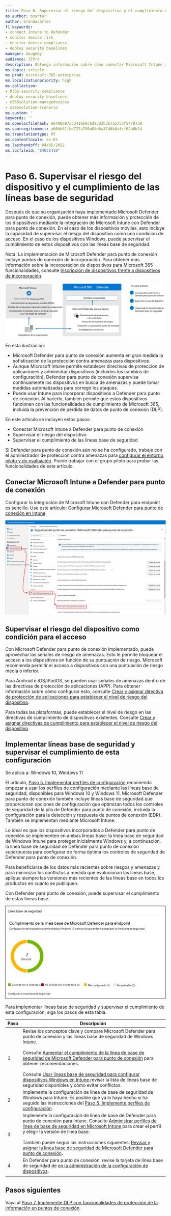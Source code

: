 ```yaml
---
title: Paso 6. Supervisar el riesgo del dispositivo y el cumplimiento de las líneas base de seguridad
ms.author: bcarter
author: brendacarter
f1.keywords:
- connect Intune to Defender
- monitor device risk
- monitor device compliance
- deploy security baselines
manager: dougeby
audience: ITPro
description: Obtenga información sobre cómo conectar Microsoft Intune a Defender para punto de conexión y supervisar el riesgo del dispositivo como una condición de acceso.
ms.topic: article
ms.prod: microsoft-365-enterprise
ms.localizationpriority: high
ms.collection:
- M365-security-compliance
- deploy security baselines
- m365solution-managedevices
- m365solution-scenario
ms.custom: ''
keywords: ''
ms.openlocfilehash: e64006873c3419b9c6d93d3b367a5753f5478738
ms.sourcegitcommit: a06bb81fbd727a790a8fe6a3746b8a3cf62a6b24
ms.translationtype: MT
ms.contentlocale: es-ES
ms.lasthandoff: 04/05/2022
ms.locfileid: "64651419"
---
```

# <a name="step-6-monitor-device-risk-and-compliance-to-security-baselines"></a>Paso 6. Supervisar el riesgo del dispositivo y el cumplimiento de las líneas base de seguridad

Después de que su organización haya implementado Microsoft Defender para punto de conexión, puede obtener más información y protección de los dispositivos mediante la integración de Microsoft Intune con Defender para punto de conexión. En el caso de los dispositivos móviles, esto incluye la capacidad de supervisar el riesgo del dispositivo como una condición de acceso. En el caso de los dispositivos Windows, puede supervisar el cumplimiento de estos dispositivos con las líneas base de seguridad. 

Nota: La implementación de Microsoft Defender para punto de conexión incluye puntos de conexión de incorporación. Para obtener más información sobre la incorporación de dispositivos para Microsoft 365 funcionalidades, consulte [Inscripción de dispositivos frente a dispositivos de incorporación](manage-devices-with-intune-overview.md#enrolling-devices-vs-onboarding-devices).  

![Ilustración de integración de Defender para punto de conexión y Microsoft Intune](../media/devices/devices-defender-for-endpoint-steps.png#lightbox)

En esta ilustración:
- Microsoft Defender para punto de conexión aumenta en gran medida la sofisticación de la protección contra amenazas para dispositivos. 
- Aunque Microsoft Intune permite establecer directivas de protección de aplicaciones y administrar dispositivos (incluidos los cambios de configuración), Defender para punto de conexión supervisa continuamente los dispositivos en busca de amenazas y puede tomar medidas automatizadas para corregir los ataques. 
- Puede usar Intune para incorporar dispositivos a Defender para punto de conexión. Al hacerlo, también permite que estos dispositivos funcionen con las funcionalidades de cumplimiento de Microsoft 365, incluida la prevención de pérdida de datos de punto de conexión (DLP).

En este artículo se incluyen estos pasos:
- Conectar Microsoft Intune a Defender para punto de conexión
- Supervisar el riesgo del dispositivo
- Supervisar el cumplimiento de las líneas base de seguridad

Si Defender para punto de conexión aún no se ha configurado, trabaje con el administrador de protección contra amenazas para [configurar el entorno piloto y de evaluación](../security/defender/eval-defender-endpoint-overview.md). Puede trabajar con el grupo piloto para probar las funcionalidades de este artículo.

## <a name="connect-microsoft-intune-to-defender-for-endpoint"></a>Conectar Microsoft Intune a Defender para punto de conexión

Configurar la integración de Microsoft Intune con Defender para endpoint es sencillo. Use este artículo: [Configurar Microsoft Defender para punto de conexión en Intune](/mem/intune/protect/advanced-threat-protection-configure). 

![Conectar Intune a Microsoft Defender para punto de conexión](../media/devices/connect-intune-to-microsoft-defender.png#lightbox)

## <a name="monitor-device-risk-as-a-condition-for-access"></a>Supervisar el riesgo del dispositivo como condición para el acceso

Con Microsoft Defender para punto de conexión implementado, puede aprovechar las señales de riesgo de amenazas. Esto le permite bloquear el acceso a los dispositivos en función de su puntuación de riesgo. Microsoft recomienda permitir el acceso a dispositivos con una puntuación de riesgo media o inferior.

Para Android e iOS/iPadOS, se pueden usar señales de amenazas dentro de las directivas de protección de aplicaciones (APP). Para obtener información sobre cómo configurar esto, consulte [Crear y asignar directiva de protección de aplicaciones para establecer el nivel de riesgo del dispositivo](/mem/intune/protect/advanced-threat-protection-configure).

Para todas las plataformas, puede establecer el nivel de riesgo en las directivas de cumplimiento de dispositivos existentes. Consulte [Crear y asignar directivas de cumplimiento para establecer el nivel de riesgo del dispositivo](/mem/intune/protect/advanced-threat-protection-configure).

## <a name="deploy-security-baselines-and-monitor-compliance-to-these-settings"></a>Implementar líneas base de seguridad y supervisar el cumplimiento de esta configuración

Se aplica a: Windows 10, Windows 11

El artículo, [Paso 5. Implementar perfiles de configuración,](manage-devices-with-intune-configuration-profiles.md)recomienda empezar a usar los perfiles de configuración mediante las líneas base de seguridad, disponibles para Windows 10 y Windows 11. Microsoft Defender para punto de conexión también incluye líneas base de seguridad que proporcionan opciones de configuración que optimizan todos los controles de seguridad de la pila de Defender para punto de conexión, incluida la configuración para la detección y respuesta de puntos de conexión (EDR). También se implementan mediante Microsoft Intune.

Lo ideal es que los dispositivos incorporados a Defender para punto de conexión se implementen en ambas líneas base: la línea base de seguridad de Windows Intune para proteger inicialmente Windows y, a continuación, la línea base de seguridad de Defender para punto de conexión superpuesta para configurar de forma óptima los controles de seguridad de Defender para punto de conexión.

Para beneficiarse de los datos más recientes sobre riesgos y amenazas y para minimizar los conflictos a medida que evolucionan las líneas base, aplique siempre las versiones más recientes de las líneas base en todos los productos en cuanto se publiquen. 

Con Defender para punto de conexión, puede supervisar el cumplimiento de estas líneas base. 

![La tarjeta para supervisar el cumplimiento de las líneas base de seguridad](../media/devices/secconmgmt-baseline-card.png#lightbox)

Para implementar líneas base de seguridad y supervisar el cumplimiento de esta configuración, siga los pasos de esta tabla.


|Paso  |Descripción  |
|---------|---------|
|1     |Revise los conceptos clave y compare Microsoft Defender para punto de conexión y las líneas base de seguridad de Windows Intune. <br><br>Consulte [Aumentar el cumplimiento de la línea de base de seguridad de Microsoft Defender para punto de conexión](../security/defender-endpoint/configure-machines-security-baseline.md) para obtener recomendaciones.<br><br>Consulte [Usar líneas base de seguridad para configurar dispositivos Windows en Intune ](/mem/intune/protect/security-baselines) revisar la lista de líneas base de seguridad disponibles y cómo evitar conflictos.         |
|2     |  Implemente la configuración de línea de base de seguridad de Windows para Intune. Es posible que ya lo haya hecho si ha seguido las instrucciones del [Paso 5. Implemente perfiles de configuración](manage-devices-with-intune-configuration-profiles.md).        |
|3    |  Implemente la configuración de línea de base de Defender para punto de conexión para Intune. Consulte [Administrar perfiles de línea de base de seguridad en Microsoft Intune](/mem/intune/protect/security-baselines-configure) para crear el perfil y elegir la versión de línea base.<br><br>También puede seguir las instrucciones siguientes: [Revisar y asignar la línea base de seguridad de Microsoft Defender para punto de conexión](../security/defender-endpoint/configure-machines-security-baseline.md#review-and-assign-the-microsoft-defender-for-endpoint-security-baseline).     |
|4     | En Defender para punto de conexión, revise la tarjeta de línea base de seguridad de [en la administración de la configuración de dispositivos](../security/defender-endpoint/configure-machines.md).          |
| | |

## <a name="next-steps"></a>Pasos siguientes
Vaya al [Paso 7. Implemente DLP con funcionalidades de protección de la información en puntos de conexión](manage-devices-with-intune-dlp-mip.md).